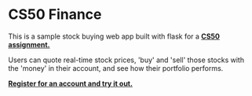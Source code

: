 # CS50 Finance

This is a sample stock buying web app built with flask for a <a href="https://cs50.harvard.edu/x/2020/tracks/web/finance/" target="_blank" style = "font-weight:bold;">CS50 assignment.</a>

Users can quote real-time stock prices, 'buy' and 'sell' those stocks with the 'money' in their account, and see how their portfolio performs.

<a href="https://finance-maryeleanor.herokuapp.com/login" target="_blank" style="font-weight:bold;">Register for an account and try it out.</a>



